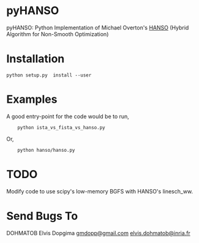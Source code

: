 pyHANSO
=======

pyHANSO: Python Implementation of Michael Overton's [HANSO](http://www.cs.nyu.edu/faculty/overton/software/hanso/index.html) (Hybrid Algorithm for Non-Smooth Optimization)


Installation
============

	python setup.py  install --user

Examples
========
A good entry-point for the code would be to run,

        python ista_vs_fista_vs_hanso.py

Or, 

		python hanso/hanso.py

TODO
====
Modify code to use scipy's low-memory BGFS with HANSO's linesch_ww.

Send Bugs To
=============
DOHMATOB Elvis Dopgima <gmdopp@gmail.com> <elvis.dohmatob@inria.fr>

